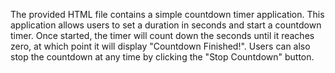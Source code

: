The provided HTML file contains a simple countdown timer application. This application allows users to set a duration in seconds and start a countdown timer. Once started, the timer will count down the seconds until it reaches zero, at which point it will display "Countdown Finished!". Users can also stop the countdown at any time by clicking the "Stop Countdown" button.
